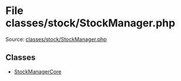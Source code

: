 File classes/stock/StockManager.php
=========

Source: [classes/stock/StockManager.php](https://github.com/PrestaShop/PrestaShop/blob/1.5.0.13/classes/stock/StockManager.php)


Classes
-------

* [StockManagerCore](class.StockManagerCore.md)

